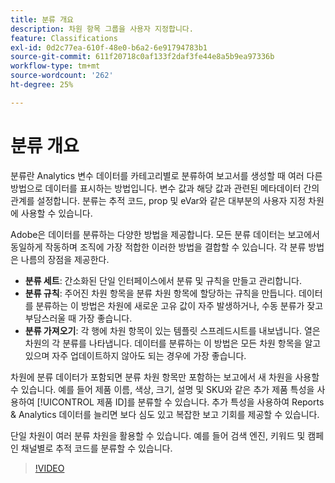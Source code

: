 ```yaml
---
title: 분류 개요
description: 차원 항목 그룹을 사용자 지정합니다.
feature: Classifications
exl-id: 0d2c77ea-610f-48e0-b6a2-6e91794783b1
source-git-commit: 611f20718c0af133f2daf3fe44e8a5b9ea97336b
workflow-type: tm+mt
source-wordcount: '262'
ht-degree: 25%

---
```


# 분류 개요

분류란 Analytics 변수 데이터를 카테고리별로 분류하여 보고서를 생성할 때 여러 다른 방법으로 데이터를 표시하는 방법입니다. 변수 값과 해당 값과 관련된 메타데이터 간의 관계를 설정합니다. 분류는 추적 코드, prop 및 eVar와 같은 대부분의 사용자 지정 차원에 사용할 수 있습니다.

Adobe은 데이터를 분류하는 다양한 방법을 제공합니다. 모든 분류 데이터는 보고에서 동일하게 작동하며 조직에 가장 적합한 이러한 방법을 결합할 수 있습니다. 각 분류 방법은 나름의 장점을 제공한다.

* **분류 세트**: 간소화된 단일 인터페이스에서 분류 및 규칙을 만들고 관리합니다.
* **분류 규칙**: 주어진 차원 항목을 분류 차원 항목에 할당하는 규칙을 만듭니다. 데이터를 분류하는 이 방법은 차원에 새로운 고유 값이 자주 발생하거나, 수동 분류가 잦고 부담스러울 때 가장 좋습니다.
* **분류 가져오기**: 각 행에 차원 항목이 있는 템플릿 스프레드시트를 내보냅니다. 열은 차원의 각 분류를 나타냅니다. 데이터를 분류하는 이 방법은 모든 차원 항목을 알고 있으며 자주 업데이트하지 않아도 되는 경우에 가장 좋습니다.

차원에 분류 데이터가 포함되면 분류 차원 항목만 포함하는 보고에서 새 차원을 사용할 수 있습니다. 예를 들어 제품 이름, 색상, 크기, 설명 및 SKU와 같은 추가 제품 특성을 사용하여 [!UICONTROL 제품 ID]를 분류할 수 있습니다. 추가 특성을 사용하여 Reports &amp; Analytics 데이터를 늘리면 보다 심도 있고 복잡한 보고 기회를 제공할 수 있습니다.

단일 차원이 여러 분류 차원을 활용할 수 있습니다. 예를 들어 검색 엔진, 키워드 및 캠페인 채널별로 추적 코드를 분류할 수 있습니다.

>[!VIDEO](https://video.tv.adobe.com/v/16853/?quality=12)
